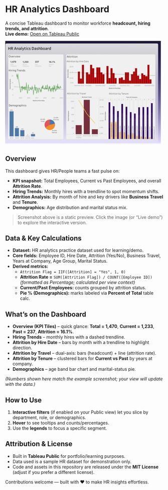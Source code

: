 # HR Analytics Dashboard

A concise Tableau dashboard to monitor workforce **headcount, hiring trends, and attrition**.  
**Live demo:** [Open on Tableau Public](<https://public.tableau.com/app/profile/yash.raj.muthyapwar/viz/HR_Analytics_Workbook/HRDashboard>)

[![Open the interactive dashboard](assets/HR%20Dashboard.png)](https://public.tableau.com/app/profile/yash.raj.muthyapwar/viz/HR_Analytics_Workbook/HRDashboard)


## Overview

This dashboard gives HR/People teams a fast pulse on:
- **KPI snapshot:** Total Employees, Current vs Past Employees, and overall **Attrition Rate**.
- **Hiring Trends:** Monthly hires with a trendline to spot momentum shifts.
- **Attrition Analysis:** By month of hire and key drivers like **Business Travel** and **Tenure**.
- **Demographics:** Age distribution and marital status mix.

> Screenshot above is a static preview. Click the image (or “Live demo”) to explore the interactive version.

## Data & Key Calculations

- **Dataset:** HR analytics practice dataset used for learning/demo.
- **Core fields:** Employee ID, Hire Date, Attrition (Yes/No), Business Travel, Years at Company, Age Group, Marital Status.
- **Derived metrics:**
  - `Attrition Flag = IIF([Attrition] = "Yes", 1, 0)`
  - **Attrition Rate =** `SUM([Attrition Flag]) / COUNT([Employee ID])`  
    *(formatted as Percentage; calculated per view context)*
  - **Current/Past Employees:** counts grouped by attrition status.
  - **Pie % (Demographics):** marks labeled via **Percent of Total** table calc.


## What’s on the Dashboard

- **Overview (KPI Tiles)** – quick glance: **Total = 1,470**, **Current = 1,233**, **Past = 237**, **Attrition = 16.1%**.
- **Hiring Trends** – monthly hires with a dashed trendline.
- **Attrition by Hire Date** – bars by month with a trendline to highlight direction.
- **Attrition by Travel** – dual-axis: bars (headcount) + line (attrition rate).
- **Attrition by Tenure** – clustered bars for **Current vs Past** by years at company.
- **Demographics** – age band bar chart and marital-status pie.

*(Numbers shown here match the example screenshot; your view will update with the data.)*


## How to Use

1. **Interactive filters** (if enabled on your Public view) let you slice by department, role, or demographics.
2. **Hover** to see tooltips and counts/percentages.
3. Use the **legends** to focus a specific segment.

## Attribution & License

- Built in **Tableau Public** for portfolio/learning purposes.  
- Data used is a sample HR dataset for demonstration only.  
- Code and assets in this repository are released under the **MIT License** (adjust if you prefer a different license).


Contributions welcome — built with ❤️ to make HR insights effortless.
